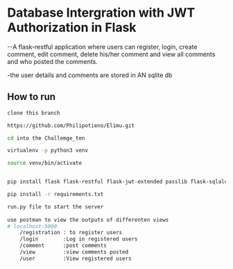 # Database Intergration with  JWT Authorization in Flask
 --A flask-restful application where users can register, login, create comment, edit comment, delete his/her comment and view all comments and who posted the comments.

 -the user details and comments are stored in AN sqlite db

## How to run

``` bash
clone this branch

https://github.com/Philipotieno/Elimu.git

cd into the Challemge_ten 

virtualenv -p python3 venv

source venv/bin/activate


pip install flask flask-restful flask-jwt-extended passlib flask-sqlalchemy

pip install -r requirements.txt

run.py file to start the server
	
use postman to view the outputs of differenten views
# localhost:5000
	/registration : to register users
	/login        :Log in registered users
	/comment      :post comments   
	/view         :view comments posted
	/user         :View registered users

```